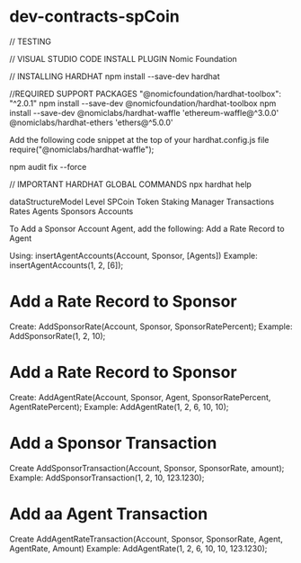 # dev-contracts-spCoin

// TESTING

// VISUAL STUDIO CODE INSTALL PLUGIN
Nomic Foundation

// INSTALLING HARDHAT
npm install --save-dev hardhat

//REQUIRED SUPPORT PACKAGES
"@nomicfoundation/hardhat-toolbox": "^2.0.1"
npm install --save-dev @nomicfoundation/hardhat-toolbox
npm install --save-dev @nomiclabs/hardhat-waffle 'ethereum-waffle@^3.0.0' @nomiclabs/hardhat-ethers 'ethers@^5.0.0'

Add the following code snippet at the top of your hardhat.config.js file
require("@nomiclabs/hardhat-waffle");

npm audit fix --force

// IMPORTANT HARDHAT GLOBAL COMMANDS
npx hardhat help

dataStructureModel Level
SPCoin
  Token
      Staking Manager
        Transactions
          Rates
            Agents
              Sponsors
                Accounts

To Add a Sponsor Account Agent, add the following:
Add a Rate Record to Agent

Using: insertAgentAccounts(Account, Sponsor, [Agents])
Example: insertAgentAccounts(1, 2, [6]); 

Add a Rate Record to Sponsor
================================================
Create:  AddSponsorRate(Account, Sponsor, SponsorRatePercent);
Example: AddSponsorRate(1, 2, 10);

Add a Rate Record to Sponsor
================================================
Create: AddAgentRate(Account, Sponsor, Agent, SponsorRatePercent, AgentRatePercent);
Example: AddAgentRate(1, 2, 6, 10, 10);

Add a Sponsor Transaction
================================================
Create AddSponsorTransaction(Account, Sponsor, SponsorRate, amount);
Example: AddSponsorTransaction(1, 2, 10, 123.1230);

Add aa Agent Transaction
================================================
Create AddAgentRateTransaction(Account, Sponsor, SponsorRate, Agent, AgentRate, Amount)
Example: AddAgentRate(1, 2, 6, 10, 10, 123.1230);
